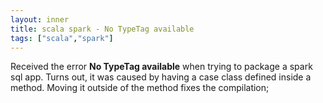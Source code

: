 ```yaml
---
layout: inner
title: scala spark - No TypeTag available
tags: ["scala","spark"]
---
```

Received the error <b>No TypeTag available</b> when trying to package a spark
sql app. Turns out, it was caused by having a case class defined inside a method.
Moving it outside of the method fixes the compilation;
